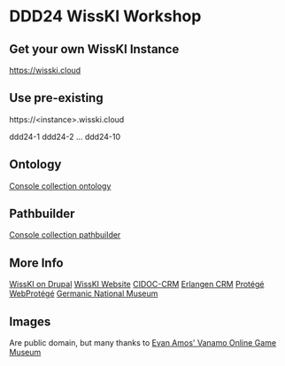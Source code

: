 # DDD24 WissKI Workshop
## Get your own WissKI Instance 
https://wisski.cloud
## Use pre-existing 
https://\<instance\>.wisski.cloud

ddd24-1
ddd24-2
…
ddd24-10

## Ontology
[Console collection ontology](http://barcamp.wisski.cloud/ontology/1.0/)
## Pathbuilder
[Console collection pathbuilder](https://barcamp.wisski.cloud/sites/default/files/wisski_pathbuilder/export/console_collection.xml)

## More Info
[WissKI on Drupal](https://www.drupal.org/project/wisski)
[WissKI Website](https://wiss-ki.eu)
[CIDOC-CRM](https://cidoc-crm.org)
[Erlangen CRM](https://erlangen-crm.org)
[Protégé](https://protege.stanford.edu/)
[WebProtégé](https://webprotege.stanford.edu/)
[Germanic National Museum](https://gnm.de)

## Images
Are public domain, but many thanks to [Evan Amos' Vanamo Online Game Museum](https://commons.wikimedia.org/wiki/User:Evan-Amos)

